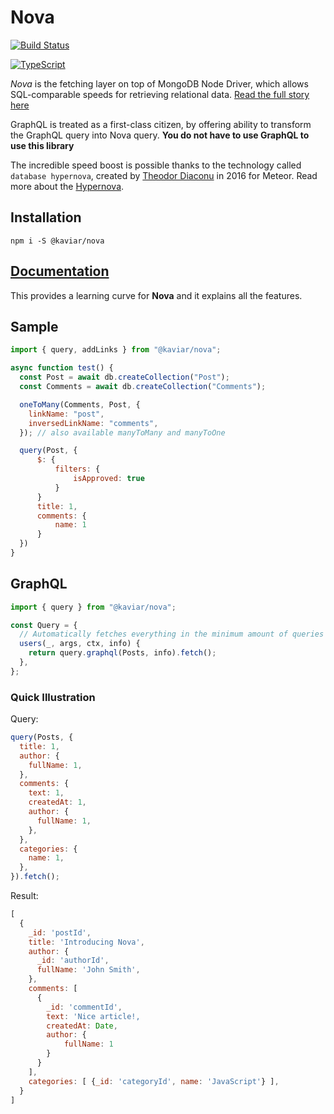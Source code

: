 # Nova

[![Build Status](https://api.travis-ci.org/kaviarjs/db.svg?branch=master)](https://travis-ci.org/kaviarjs/nova)

[![TypeScript](https://badges.frapsoft.com/typescript/version/typescript-next.svg?v=101)](https://github.com/ellerbrock/typescript-badges/)

_Nova_ is the fetching layer on top of MongoDB Node Driver, which allows SQL-comparable speeds for retrieving relational data. [Read the full story here](./docs/story.md)

GraphQL is treated as a first-class citizen, by offering ability to transform the GraphQL query into Nova query. **You do not have to use GraphQL to use this library**

The incredible speed boost is possible thanks to the technology called `database hypernova`, created by [Theodor Diaconu](https://www.linkedin.com/in/dtheodor/) in 2016 for Meteor. Read more about the [Hypernova](./docs/hypernova.md).

## Installation

```
npm i -S @kaviar/nova
```

## [Documentation](docs/index.md)

This provides a learning curve for **Nova** and it explains all the features.

## Sample

```js
import { query, addLinks } from "@kaviar/nova";

async function test() {
  const Post = await db.createCollection("Post");
  const Comments = await db.createCollection("Comments");

  oneToMany(Comments, Post, {
    linkName: "post",
    inversedLinkName: "comments",
  }); // also available manyToMany and manyToOne

  query(Post, {
      $: {
          filters: {
              isApproved: true
          }
      }
      title: 1,
      comments: {
          name: 1
      }
  })
}
```

## GraphQL

```js
import { query } from "@kaviar/nova";

const Query = {
  // Automatically fetches everything in the minimum amount of queries
  users(_, args, ctx, info) {
    return query.graphql(Posts, info).fetch();
  },
};
```

### Quick Illustration

Query:

```js
query(Posts, {
  title: 1,
  author: {
    fullName: 1,
  },
  comments: {
    text: 1,
    createdAt: 1,
    author: {
      fullName: 1,
    },
  },
  categories: {
    name: 1,
  },
}).fetch();
```

Result:

```js
[
  {
    _id: 'postId',
    title: 'Introducing Nova',
    author: {
      _id: 'authorId',
      fullName: 'John Smith',
    },
    comments: [
      {
        _id: 'commentId',
        text: 'Nice article!,
        createdAt: Date,
        author: {
            fullName: 1
        }
      }
    ],
    categories: [ {_id: 'categoryId', name: 'JavaScript'} ],
  }
]
```
